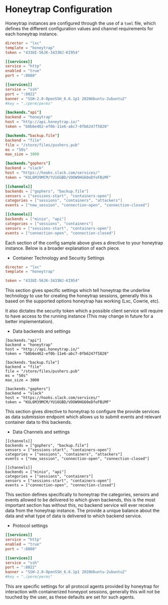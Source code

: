 # Honeytrap Configuration

Honeytrap instances are configured through the use of a `toml` file, which defines the different configuration values and channel requirements for each honeytrap instance.

```toml
director = "lxc"
template = "honeytrap"
token = "433UI-56JK-3433NJ-KI954"

[[services]]
service = "http"
enabled = "true"
port = ":8080"

[[services]]
service = "ssh"
port = ":8022"
banner = "SSH-2.0-OpenSSH_6.6.1p1 2020Ubuntu-2ubuntu2"
#key = "./perm/perms"

[backends."api"]
backend = "honeytrap"
host = "http://api.honeytrap.io/"
token = "b0b6e462-ef0b-11e6-abc7-0fb6247f5820"

[backends."backup.file"]
backend = "file"
file = "/store/files/pushers.pub"
ms = "50s"
max_size = 3000

[backends."gophers"]
backend = "slack"
host = "https://hooks.slack.com/services/"
token = "KUL6M39MCM/YU16GBD/VOOW9HG60eDfoFBiMF"

[[channels]]
backends = ["gophers", "backup.file"]
sensors = ["sessions-start", "containers-open"]
categories = ["sessions", "containers", "attackers"]
events = ["new_session", "connection-open", "connection-closed"]

[[channels]]
backends = ["minio", "api"]
categories = ["sessions", "containers"]
sensors = ["sessions-start", "containers-open"]
events = ["connection-open", "connection-closed"]

```

Each section of the config sample above gives a directive to your honeytrap instance. Below is a broader explanation of each piece.

- Container Technology and Security Settings

```toml
director = "lxc"
template = "honeytrap"

token = "433UI-56JK-3433NJ-KI954"
```

This section gives specific settings which tell honeytrap the underline technology to use for creating the honeytrap sessions, generally this is based on the supported options honeytrap has working (Lxc, Cowrie, etc).

It also dictates the security token which a possible client service will require to have access to the running instance (This may change in future for a better implementation).

- Data backends and settings

```
[backends."api"]
backend = "honeytrap"
host = "http://api.honeytrap.io/"
token = "b0b6e462-ef0b-11e6-abc7-0fb6247f5820"

[backends."backup.file"]
backend = "file"
file = "/store/files/pushers.pub"
ms = "50s"
max_size = 3000

[backends."gophers"]
backend = "slack"
host = "https://hooks.slack.com/services/"
token = "KUL6M39MCM/YU16GBD/VOOW9HG60eDfoFBiMF"
```

This section gives directive to honeytrap to configure the provide services as data submission endpoint which allows us to submit events and relevant container data to this backends.

- Data Channels and settings

```
[[channels]]
backends = ["gophers", "backup.file"]
sensors = ["sessions-start", "containers-open"]
categories = ["sessions", "containers", "attackers"]
events = ["new_session", "connection-open", "connection-closed"]

[[channels]]
backends = ["minio", "api"]
categories = ["sessions", "containers"]
sensors = ["sessions-start", "containers-open"]
events = ["connection-open", "connection-closed"]
```

This section defines specifically to honeytrap the categories, sensors and events allowed to be delivered to which given backends, this is the most important section has without this, no backend service will ever receive data from the honeytrap instance. The provide a unique balance about the data and what type of data is delivered to which backend service.

- Protocol settings 

```toml
[[services]]
service = "http"
enabled = "true"
port = ":8080"

[[services]]
service = "ssh"
port = ":8022"
banner = "SSH-2.0-OpenSSH_6.6.1p1 2020Ubuntu-2ubuntu2"
#key = "./perm/perms"
```

This are specific settings for all protocol agents provided by honeytrap for interaction with containerized honeypot sessions, generally this will not be touched by the user, as these defaults are set for such agents.